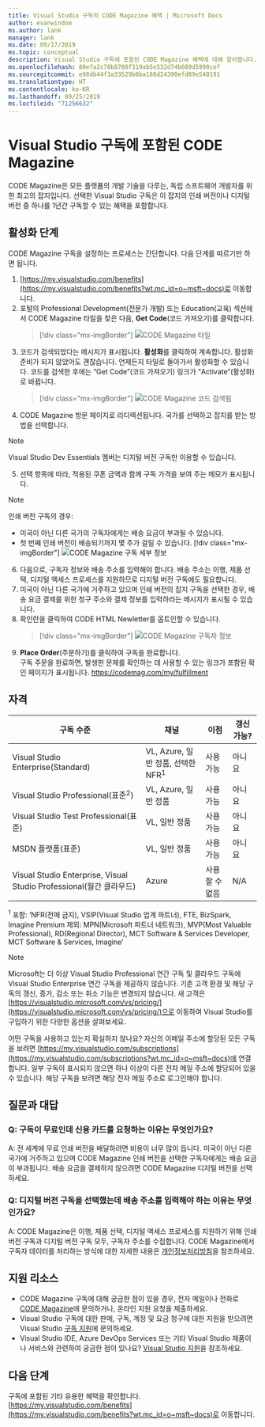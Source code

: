 ```yaml
---
title: Visual Studio 구독의 CODE Magazine 혜택 | Microsoft Docs
author: evanwindom
ms.author: lank
manager: lank
ms.date: 09/17/2019
ms.topic: conceptual
description: Visual Studio 구독에 포함된 CODE Magazine 혜택에 대해 알아봅니다.
ms.openlocfilehash: 80efa2c78b8780f319ab5e532d74b689d5998cef
ms.sourcegitcommit: e98db44f3a33529b0ba188d24390efd09e548191
ms.translationtype: HT
ms.contentlocale: ko-KR
ms.lasthandoff: 09/25/2019
ms.locfileid: "71256632"
---
```

# <a name="code-magazine-included-in-visual-studio-subscriptions"></a>Visual Studio 구독에 포함된 CODE Magazine

CODE Magazine은 모든 플랫폼의 개발 기술을 다루는, 독립 소프트웨어 개발자를 위한 최고의 잡지입니다.  선택한 Visual Studio 구독은 이 잡지의 인쇄 버전이나 디지털 버전 중 하나를 1년간 구독할 수 있는 혜택을 포함합니다.

## <a name="activation-steps"></a>활성화 단계
CODE Magazine 구독을 설정하는 프로세스는 간단합니다.  다음 단계를 따르기만 하면 됩니다.

1. [https://my.visualstudio.com/benefits](https://my.visualstudio.com/benefits?wt.mc_id=o~msft~docs)로 이동합니다.
2. 포털의 Professional Development(전문가 개발) 또는 Education(교육) 섹션에서 CODE Magazine 타일을 찾은 다음, **Get Code**(코드 가져오기)를 클릭합니다.
   > [!div class="mx-imgBorder"]
   > ![CODE Magazine 타일](_img/vs-code-magazine/vs-code-magazine-tile.png "CODE Magazine 타일")
3. 코드가 검색되었다는 메시지가 표시됩니다.  **활성화**를 클릭하여 계속합니다.  활성화 준비가 되지 않았어도 괜찮습니다.  언제든지 타일로 돌아가서 활성화할 수 있습니다.  코드를 검색한 후에는 “Get Code”(코드 가져오기) 링크가 “Activate”(활성화)로 바뀝니다.
   > [!div class="mx-imgBorder"]
   > ![CODE Magazine 코드 검색됨](_img/vs-code-magazine/vs-code-magazine-success.png "코드를 검색했습니다.")
4. CODE Magazine 방문 페이지로 리디렉션됩니다. 국가를 선택하고 잡지를 받는 방법을 선택합니다. 
> [!NOTE]
> Visual Studio Dev Essentials 멤버는 디지털 버전 구독만 이용할 수 있습니다. 
5. 선택 항목에 따라, 적용된 쿠폰 금액과 함께 구독 가격을 보여 주는 메모가 표시됩니다.
> [!NOTE]
> 인쇄 버전 구독의 경우:
> - 미국이 아닌 다른 국가의 구독자에게는 배송 요금이 부과될 수 있습니다. 
> - 첫 번째 인쇄 버전이 배송되기까지 몇 주가 걸릴 수 있습니다.
   > [!div class="mx-imgBorder"]
   > ![CODE Magazine 구독 세부 정보](_img/vs-code-magazine/vs-code-magazine-details.png "구독 세부 정보 및 가격")
6. 다음으로, 구독자 정보와 배송 주소를 입력해야 합니다.  배송 주소는 이행, 제품 선택, 디지털 액세스 프로세스를 지원하므로 디지털 버전 구독에도 필요합니다.
7. 미국이 아닌 다른 국가에 거주하고 있으며 인쇄 버전의 잡지 구독을 선택한 경우, 배송 요금 결제를 위한 청구 주소와 결제 정보를 입력하라는 메시지가 표시될 수 있습니다. 
8. 확인란을 클릭하여 CODE HTML Newletter를 옵트인할 수 있습니다.
   > [!div class="mx-imgBorder"]
   > ![CODE Magazine 구독자 정보](_img/vs-code-magazine/vs-code-magazine-subscriber-info.png "구독자 정보 및 배송 주소")
9. **Place Order**(주문하기)를 클릭하여 구독을 완료합니다.  
구독 주문을 완료하면, 발생한 문제를 확인하는 데 사용할 수 있는 링크가 포함된 확인 페이지가 표시됩니다. https://codemag.com/my/fulfillment 

## <a name="eligibility"></a>자격
| 구독 수준                                                 |     채널                                            | 이점                                                          | 갱신 가능?    |
|--------------------------------------------------------------------|---------------------------------------------------------|------------------------------------------------------------------|---------------|
| Visual Studio Enterprise(Standard)   | VL, Azure, 일반 정품, 선택한 NFR<sup>1</sup> | 사용 가능       |  아니요          |
| Visual Studio Professional(표준<sup>2</sup>) | VL, Azure, 일반 정품                                       | 사용 가능                                                            |  아니요          |
| Visual Studio Test Professional(표준)                         | VL, 일반 정품                                              | 사용 가능                                             |  아니요          |
| MSDN 플랫폼(표준)                                          | VL, 일반 정품                                              | 사용 가능                                              |  아니요          |
| Visual Studio Enterprise, Visual Studio Professional(월간 클라우드) | Azure | 사용할 수 없음 | N/A |

<sup>1</sup> 포함:  ‘NFR(전매 금지), VSIP(Visual Studio 업계 파트너), FTE, BizSpark, Imagine Premium  제외: MPN(Microsoft 파트너 네트워크), MVP(Most Valuable Professional), RD(Regional Director), MCT Software & Services Developer, MCT Software & Services, Imagine’

> [!NOTE]
> Microsoft는 더 이상 Visual Studio Professional 연간 구독 및 클라우드 구독에 Visual Studio Enterprise 연간 구독을 제공하지 않습니다. 기존 고객 환경 및 해당 구독의 갱신, 증가, 감소 또는 취소 기능은 변경되지 않습니다. 새 고객은 [https://visualstudio.microsoft.com/vs/pricing/](https://visualstudio.microsoft.com/vs/pricing/)으로 이동하여 Visual Studio를 구입하기 위한 다양한 옵션을 살펴보세요.

어떤 구독을 사용하고 있는지 확실하지 않나요?  자신의 이메일 주소에 할당된 모든 구독을 보려면 [https://my.visualstudio.com/subscriptions](https://my.visualstudio.com/subscriptions?wt.mc_id=o~msft~docs)에 연결합니다. 일부 구독이 표시되지 않으면 하나 이상이 다른 전자 메일 주소에 할당되어 있을 수 있습니다.  해당 구독을 보려면 해당 전자 메일 주소로 로그인해야 합니다.

## <a name="frequently-asked-questions"></a>질문과 대답
### <a name="q-if-the-subscription-is-free-why-am-i-being-asked-for-a-credit-card"></a>Q: 구독이 무료인데 신용 카드를 요청하는 이유는 무엇인가요?  
A: 전 세계에 무료 인쇄 버전을 배달하려면 비용이 너무 많이 듭니다.  미국이 아닌 다른 국가에 거주하고 있으며 CODE Magazine 인쇄 버전을 선택한 구독자에게는 배송 요금이 부과됩니다. 배송 요금을 결제하지 않으려면 CODE Magazine 디지털 버전을 선택하세요. 

### <a name="q-why-do-i-need-to-provide-a-delivery-address-for-a-digital-subscription"></a>Q: 디지털 버전 구독을 선택했는데 배송 주소를 입력해야 하는 이유는 무엇인가요?
A:  CODE Magazine은 이행, 제품 선택, 디지털 액세스 프로세스를 지원하기 위해 인쇄 버전 구독과 디지털 버전 구독 모두, 구독자 주소를 수집합니다.  CODE Magazine에서 구독자 데이터를 처리하는 방식에 대한 자세한 내용은 [개인정보처리방침](https://www.codemag.com/Home/Privacy)을 참조하세요.

## <a name="support-resources"></a>지원 리소스
- CODE Magazine 구독에 대해 궁금한 점이 있을 경우,  전자 메일이나 전화로 [CODE Magazine](https://www.codemag.com/contact)에 문의하거나, 온라인 지원 요청을 제출하세요.
- Visual Studio 구독에 대한 판매, 구독, 계정 및 요금 청구에 대한 지원을 받으려면 Visual Studio [구독 지원](https://visualstudio.microsoft.com/subscriptions/support/)에 문의하세요.
- Visual Studio IDE, Azure DevOps Services 또는 기타 Visual Studio 제품이나 서비스와 관련하여 궁금한 점이 있나요?  [Visual Studio 지원](https://visualstudio.microsoft.com/support/)을 참조하세요.

## <a name="next-steps"></a>다음 단계
구독에 포함된 기타 유용한 혜택을 확인합니다. [https://my.visualstudio.com/benefits](https://my.visualstudio.com/benefits?wt.mc_id=o~msft~docs)로 이동합니다.

